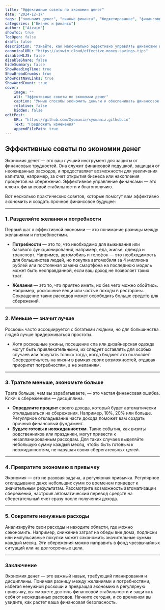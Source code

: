 ```yaml
---
title: "Эффективные советы по экономии денег"
date: "2024-12-17"
tags: ["экономия денег", "личные финансы", "бюджетирование", "финансовые советы"]
categories: ["Бизнес и финансы"]
author: ["Aixwim"]
showToc: true
TocOpen: false
draft: false
description: "Узнайте, как максимально эффективно управлять финансами и экономить деньги с помощью этих практических советов."
canonicalURL: "https://aixwim.cloud/effective-money-savings-tips"
disableHLJS: false
disableShare: false
hideSummary: false
ShowReadingTime: true
ShowBreadCrumbs: true
ShowPostNavLinks: true
ShowWordCount: true
cover:
    image: ""
    alt: "Эффективные советы по экономии денег"
    caption: "Умные способы экономить деньги и обеспечивать финансовое будущее."
    relative: false
    hidden: false
editPost:
    URL: "https://github.com/Xyomania/xyomania.github.io"
    Text: "Предложить изменения"
    appendFilePath: true
---
```


## Эффективные советы по экономии денег

Экономия денег — это ваш лучший инструмент для защиты от финансовых трудностей. Она служит финансовой подушкой, защищая от неожиданных расходов, и предоставляет возможности для увеличения капитала, например, за счет открытия бизнеса или накопления процентов на сбережения. Эффективное управление финансами — это ключ к финансовой стабильности и благополучию.

Вот несколько практических советов, которые помогут вам эффективно экономить и создать прочное финансовое будущее:

---

### **1. Разделяйте желания и потребности**

Первый шаг к эффективной экономии — это понимание разницы между желаниями и потребностями.

- **Потребности** — это то, что необходимо для выживания или базового функционирования, например, еда, жилье, одежда и транспорт. Например, автомобиль и телефон — это необходимость для большинства людей, но покупка автомобиля за 4 миллиона рублей или постоянная замена смартфона на последнюю модель может быть неоправданной, если ваш доход не позволяет таких трат.

- **Желания** — это то, что приятно иметь, но без чего можно обойтись. Например, роскошные вещи или частые походы в рестораны. Сокращение таких расходов может освободить больше средств для сбережений.

---

### **2. Меньше — значит лучше**

Роскошь часто ассоциируется с богатыми людьми, но для большинства людей лучше придерживаться простоты.

- Хотя роскошные ужины, посещение спа или дизайнерская одежда могут быть привлекательными, их следует оставлять для особых случаев или покупать только тогда, когда бюджет это позволяет. Сосредоточьтесь на жизни в рамках своих возможностей, отдавая приоритет потребностям, а не желаниям.

---

### **3. Тратьте меньше, экономьте больше**

Трата больше, чем вы зарабатываете, — это частая финансовая ошибка. Ключ к сбережениям — дисциплина.

- **Определите процент** своего дохода, который будет автоматически откладываться на сбережения. Например, 10%, 20% или больше. Регулярное откладывание части дохода поможет вам создать прочный финансовый фундамент.
- **Будьте готовы к неожиданностям.** Такие события, как визиты родственников или праздники, могут привести к незапланированным расходам. Для таких случаев выделяйте небольшую сумму каждый месяц, чтобы быть готовым к неожиданностям, не нарушая своих сберегательных целей.

---

### **4. Превратите экономию в привычку**

Экономия — это не разовая задача, а регулярная привычка. Регулярное откладывание даже небольших сумм со временем приведет к значительным результатам. Рассмотрите возможность автоматизации сбережений, настроив автоматический перевод средств на сберегательный счет сразу после получения дохода.

---

### **5. Сократите ненужные расходы**

Анализируйте свои расходы и находите области, где можно сэкономить. Например, снижение затрат на обеды вне дома, подписки или импульсивные покупки может сэкономить значительные суммы каждый месяц. Эти сбережения можно направить в фонд чрезвычайных ситуаций или на долгосрочные цели.

---

### **Заключение**

Экономия денег — это важный навык, требующий планирования и дисциплины. Понимая разницу между желаниями и потребностями, избегая ненужной роскоши и превращая экономию в регулярную привычку, вы сможете достичь финансовой стабильности и защитить себя от неожиданных расходов. Начните сегодня, и со временем вы увидите, как растет ваша финансовая безопасность.

